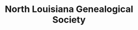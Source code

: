 ---
layout: repo
title: "North Louisiana Genealogical Society"
id: 25066
permalink: repos/25066/
---